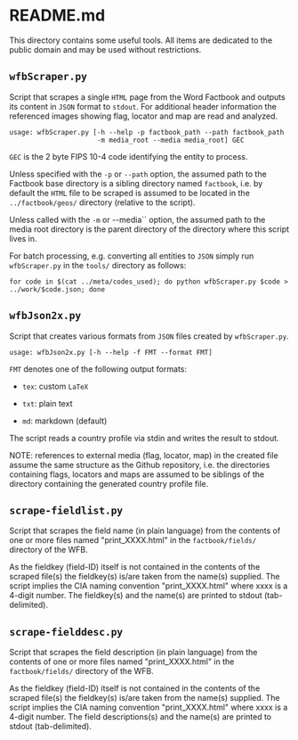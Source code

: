 
# README.md

This directory contains some useful tools. All items are dedicated 
to the public domain and may be used without restrictions.


## ``wfbScraper.py``

Script that scrapes a single ``HTML`` page from the Word Factbook and outputs 
its content in ``JSON`` format to ``stdout``. For additional header information
the referenced images showing flag, locator and map are read
and analyzed.
 
    usage: wfbScraper.py [-h --help -p factbook_path --path factbook_path
                          -m media_root --media media_root] GEC

``GEC`` is the 2 byte FIPS 10-4 code identifying the entity to process.

Unless specified with the ``-p`` or ``--path`` option, the assumed path to the 
Factbook base directory is a sibling directory named ``factbook``, 
i.e. by default the ``HTML`` file to be scraped is assumed to be located 
in the ``../factbook/geos/`` directory (relative to the script). 

Unless called with the ``-m`` or --media`` option, the assumed path to the 
media root directory is the parent directory of the directory where
this script lives in. 

For batch processing, e.g. converting all entities to ``JSON`` simply run ``wfbScraper.py`` 
in the ``tools/`` directory as follows:

    for code in $(cat ../meta/codes_used); do python wfbScraper.py $code > ../work/$code.json; done


## ``wfbJson2x.py``

Script that creates various formats from ``JSON`` files created by
``wfbScraper.py``.

    usage: wfbJson2x.py [-h --help -f FMT --format FMT]

``FMT`` denotes one of the following output formats:

* ``tex``: custom ``LaTeX``

* ``txt``: plain text

* ``md``: markdown (default)

The script reads a country profile via stdin and writes the result to stdout. 

NOTE: references to external media (flag, locator, map) in the created file assume 
the same structure as the Github repository, i.e. the directories containing
flags, locators and maps are assumed to be siblings of the directory
containing the generated country profile file.


## ``scrape-fieldlist.py``

Script that scrapes the field name (in plain language) from the 
contents of one or more files named "print_XXXX.html" in the 
``factbook/fields/`` directory of the WFB.

As the fieldkey (field-ID) itself is not contained in the contents of
the scraped file(s) the fieldkey(s) is/are taken from the name(s) supplied.
The script implies the CIA naming convention "print_XXXX.html"
where xxxx is a 4-digit number. 
The fieldkey(s) and the name(s) are printed to stdout (tab-delimited).


## ``scrape-fielddesc.py``

Script that scrapes the field description (in plain language) from the 
contents of one or more files named "print_XXXX.html" in the 
``factbook/fields/`` directory of the WFB.

As the fieldkey (field-ID) itself is not contained in the contents of
the scraped file(s) the fieldkey(s) is/are taken from the name(s) supplied.
The script implies the CIA naming convention "print_XXXX.html"
where xxxx is a 4-digit number. 
The field descriptions(s) and the name(s) are printed to stdout (tab-delimited).


